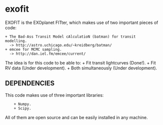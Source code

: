 # exofit

EXOFIT is the EXOplanet FITter, which makes use of two important pieces of code:

    + The Bad-Ass Transit Model cAlculatioN (batman) for transit modelling.
      -> http://astro.uchicago.edu/~kreidberg/batman/
    + emcee for MCMC sampling.
      -> http://dan.iel.fm/emcee/current/

The idea is for this code to be able to:
    + Fit transit lightcurves (Done!).
    + Fit RV data (Under development).
    + Both simultaneously (Under development).

DEPENDENCIES
------------

This code makes use of three important libraries:

        + Numpy.
        + Scipy.

All of them are open source and can be easily installed in any machine.
